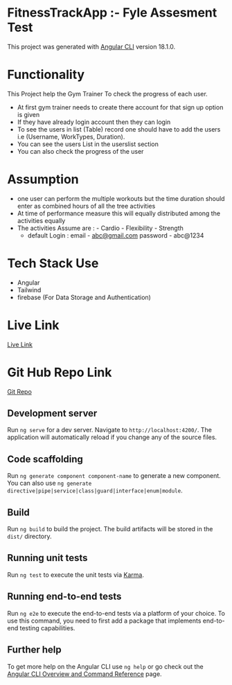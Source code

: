 # FitnessTrackApp :- Fyle Assesment Test

This project was generated with [Angular CLI](https://github.com/angular/angular-cli) version 18.1.0.

# Functionality
This Project help the Gym Trainer To check the progress of each user. 
- At first gym trainer needs to create there account for that sign up option is given
- If they have already login account then they can login
- To see the users in list (Table) record one should have to add the users i.e (Username, WorkTypes, Duration).
- You can see the users List in the userslist section
- You can also check the progress of the user 

# Assumption
- one user can perform the multiple workouts  but the time duration should enter as combined hours of all the tree activities
- At time of performance measure this will equally distributed among the activities equally
- The activities Assume are :
       - Cardio
       - Flexibility
       - Strength
  - default Login :  email - abc@gmail.com
                     password - abc@1234


# Tech Stack Use 
-  Angular 
-  Tailwind
-  firebase (For Data Storage and Authentication)

# Live Link
[Live Link](https://fitness-track-app-z4zk.vercel.app/login)

# Git Hub Repo Link
[Git Repo](https://github.com/Yadhnesh1234/fitness-track-app)


## Development server

Run `ng serve` for a dev server. Navigate to `http://localhost:4200/`. The application will automatically reload if you change any of the source files.

## Code scaffolding

Run `ng generate component component-name` to generate a new component. You can also use `ng generate directive|pipe|service|class|guard|interface|enum|module`.

## Build

Run `ng build` to build the project. The build artifacts will be stored in the `dist/` directory.

## Running unit tests

Run `ng test` to execute the unit tests via [Karma](https://karma-runner.github.io).

## Running end-to-end tests

Run `ng e2e` to execute the end-to-end tests via a platform of your choice. To use this command, you need to first add a package that implements end-to-end testing capabilities.

## Further help

To get more help on the Angular CLI use `ng help` or go check out the [Angular CLI Overview and Command Reference](https://angular.dev/tools/cli) page.
